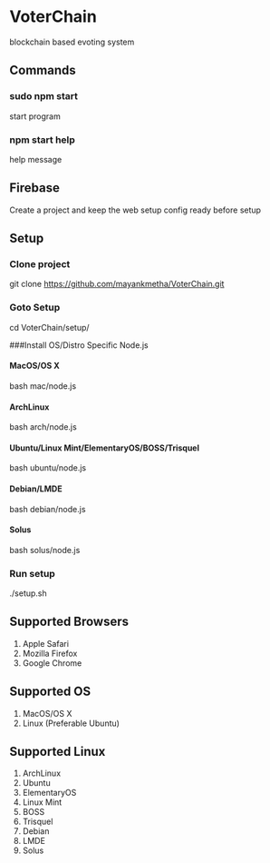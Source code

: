 # VoterChain
blockchain based evoting system

## Commands
### sudo npm start
start program
### npm start help
help message

## Firebase
Create a project and keep the web setup config ready before setup

## Setup
### Clone project
git clone https://github.com/mayankmetha/VoterChain.git

### Goto Setup
cd VoterChain/setup/

###Install OS/Distro Specific Node.js
#### MacOS/OS X
bash mac/node.js
#### ArchLinux
bash arch/node.js
#### Ubuntu/Linux Mint/ElementaryOS/BOSS/Trisquel
bash ubuntu/node.js
#### Debian/LMDE
bash debian/node.js
#### Solus
bash solus/node.js

### Run setup
./setup.sh

## Supported Browsers
1) Apple Safari
2) Mozilla Firefox
3) Google Chrome

## Supported OS
1) MacOS/OS X
2) Linux (Preferable Ubuntu)

## Supported Linux
1) ArchLinux
2) Ubuntu
3) ElementaryOS
4) Linux Mint
5) BOSS
6) Trisquel
7) Debian
8) LMDE
9) Solus

